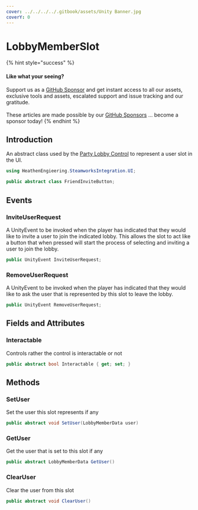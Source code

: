 ```yaml
---
cover: ../../../../.gitbook/assets/Unity Banner.jpg
coverY: 0
---
```


# LobbyMemberSlot

{% hint style="success" %}
#### Like what your seeing?

Support us as a [GitHub Sponsor](../../../../where-to-buy/become-a-sponsor.md) and get instant access to all our assets, exclusive tools and assets, escalated support and issue tracking and our gratitude.\
\
These articles are made possible by our [GitHub Sponsors](../../../../where-to-buy/become-a-sponsor.md) ... become a sponsor today!
{% endhint %}

## &#x20;Introduction

An abstract class used by the [Party Lobby Control](../ui-components/party-lobby-control.md) to represent a user slot in the UI.

```csharp
using HeathenEngieering.SteamworksIntegration.UI;
```

```csharp
public abstract class FriendInviteButton;
```

## Events

### InviteUserRequest

A UnityEvent to be invoked when the player has indicated that they would like to invite a user to join the indicated lobby. This allows the slot to act like a button that when pressed will start the process of selecting and inviting a user to join the lobby.

```csharp
public UnityEvent InviteUserRequest;
```

### RemoveUserRequest

A UnityEvent to be invoked when the player has indicated that they would like to ask the user that is represented by this slot to leave the lobby.

```csharp
public UnityEvent RemoveUserRequest;
```

## Fields and Attributes

### Interactable

Controls rather the control is interactable or not

```csharp
public abstract bool Interactable { get; set; }
```

## Methods

### SetUser

Set the user this slot represents if any

```csharp
public abstract void SetUser(LobbyMemberData user)
```

### GetUser

Get the user that is set to this slot if any

```csharp
public abstract LobbyMemberData GetUser()
```

### ClearUser

Clear the user from this slot

```csharp
public abstract void ClearUser()
```
